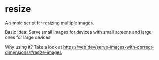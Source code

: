 # resize
A simple script for resizing multiple images.

Basic idea: Serve small images for devices with small screens and large ones for large devices.

Why using it? Take a look at https://web.dev/serve-images-with-correct-dimensions/#resize-images
